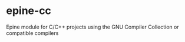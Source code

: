 # epine-cc
Epine module for C/C++ projects using the GNU Compiler Collection or compatible compilers
